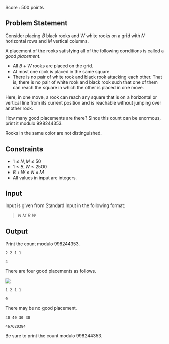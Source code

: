 Score : $500$ points

## Problem Statement

Consider placing $B$ black rooks and $W$ white rooks on a grid with $N$ horizontal rows and $M$ vertical columns.

A placement of the rooks satisfying all of the following conditions is called a *good placement*.

- All $B+W$ rooks are placed on the grid.
- At most one rook is placed in the same square.
- There is no pair of white rook and black rook attacking each other. That is, there is no pair of white rook and black rook such that one of them can reach the square in which the other is placed in one move.

Here, in one move, a rook can reach any square that is on a horizontal or vertical line from its current position and is reachable without jumping over another rook.

How many good placements are there? Since this count can be enormous, print it modulo $998244353$.

Rooks in the same color are not distinguished.

## Constraints

- $1 \leq N,M \leq 50$
- $1 \leq B,W \leq 2500$
- $B+W \leq N \times M$
- All values in input are integers.

## Input

Input is given from Standard Input in the following format:

> $N$ $M$ $B$ $W$

## Output

Print the count modulo $998244353$.

```input1
2 2 1 1
```

```output1
4
```

There are four good placements as follows.

![](https://img.atcoder.jp/ghi/00c6bee30b78604192be9b9f0701fc48.png)

```input2
1 2 1 1
```

```output2
0
```

There may be no good placement.

```input3
40 40 30 30
```

```output3
467620384
```

Be sure to print the count modulo $998244353$.